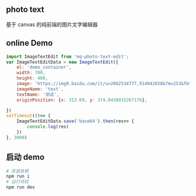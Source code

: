 <!--
 * @Author: your name
 * @Date: 2022-04-20 09:32:29
 * @LastEditTime: 2022-05-19 14:12:12
 * @LastEditors: M.re c1029mq@qq.com
 * @Description: 打开koroFileHeader查看配置 进行设置: https://github.com/OBKoro1/koro1FileHeader/wiki/%E9%85%8D%E7%BD%AE
 * @FilePath: /fabric-photo/readme.md
-->
##  photo text

基于 canvas 的纯前端的图片文字编辑器

## online Demo

```js
import ImageTextEdit from 'mq-photo-text-edit';
var ImageTextEditData = new ImageTextEdit({
    el: 'demo_container',
    width: 700,
    height: 400,
    image: 'https://img0.baidu.com/it/u=2862534777,914942650&fm=253&fmt=auto&app=138&f=JPEG?w=889&h=500',
    imageName: 'test',
    textName: '测试',
    originPosition: {x: 313.69, y: 374.0458015267176},

})
setTimeout(()=> {
    ImageTextEditData.save('base64').then(res=> {
        console.log(res)
    })
}, 3000)
```

## 启动 demo

```bash
# 安装依赖
npm run i
# 运行项目
npm run dev
```


